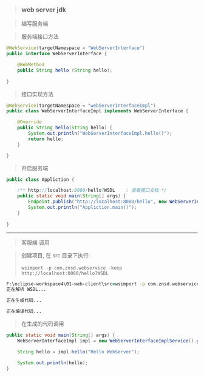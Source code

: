 > ### web server jdk

> 编写服务端

> 服务端接口方法

```java
@WebService(targetNamespace = "WebServerInterface")
public interface WebServerInterface {

	@WebMethod
	public String hello (String hello);
	
}
```

> 接口实现方法

```java
@WebService(targetNamespace = "webServerInterfaceImpl")
public class WebServerInterfaceImpl implements WebServerInterface {

	@Override
	public String hello(String hello) {
		System.out.println("WebServerInterfaceImpl.hello()");
		return hello;
	}

}
```

> 开启服务端

```java
public class Appliction {

    /** http://localhost:8080/hello?WSDL	: 查看接口文档 */
	public static void main(String[] args) {
		Endpoint.publish("http://localhost:8080/hello", new WebServerInterfaceImpl());
		System.out.println("Appliction.main()");
	}
	
}
```

----

> 客服端 调用

> 创建项目, 在 src 目录下执行: 
>
> ​	`wsimport -p com.znsd.webservice -keep http://localhost:8080/hello?WSDL`

```cmd
F:\eclipse-workspace4\01-web-client\src>wsimport -p com.znsd.webservice -keep http://localhost:8080/hello?WSDL
正在解析 WSDL...

正在生成代码...

正在编译代码...
```

> 在生成的代码调用

```java
public static void main(String[] args) {
    WebServerInterfaceImpl impl = new WebServerInterfaceImplService().getWebServerInterfaceImplPort();

    String hello = impl.hello("Hello WebServer");

    System.out.println(hello);
}
```

